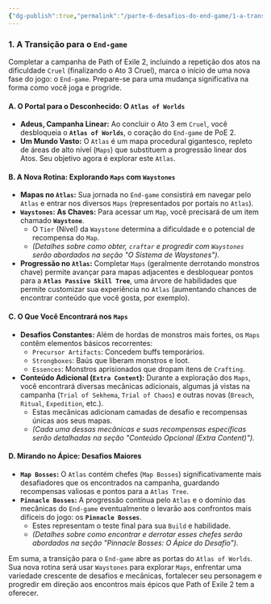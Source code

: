 ```yaml
---
{"dg-publish":true,"permalink":"/parte-6-desafios-do-end-game/1-a-transicao-para-o-end-game/"}
---
```


### 1. A Transição para o `End-game`

Completar a campanha de Path of Exile 2, incluindo a repetição dos atos na dificuldade `Cruel` (finalizando o Ato 3 Cruel), marca o início de uma nova fase do jogo: o `End-game`. Prepare-se para uma mudança significativa na forma como você joga e progride.

#### A. O Portal para o Desconhecido: O `Atlas of Worlds`

*   **Adeus, Campanha Linear:** Ao concluir o Ato 3 em `Cruel`, você desbloqueia o **`Atlas of Worlds`**, o coração do `End-game` de PoE 2.
*   **Um Mundo Vasto:** O `Atlas` é um mapa procedural gigantesco, repleto de áreas de alto nível (`Maps`) que substituem a progressão linear dos Atos. Seu objetivo agora é explorar este `Atlas`.

#### B. A Nova Rotina: Explorando `Maps` com `Waystones`

*   **Mapas no `Atlas`:** Sua jornada no `End-game` consistirá em navegar pelo `Atlas` e entrar nos diversos `Maps` (representados por portais no `Atlas`).
*   **`Waystones`: As Chaves:** Para acessar um `Map`, você precisará de um item chamado **`Waystone`**.
    *   O `Tier` (Nível) da `Waystone` determina a dificuldade e o potencial de recompensa do `Map`.
    *   *(Detalhes sobre como obter, `craftar` e progredir com `Waystones` serão abordados na seção "O Sistema de Waystones").*
*   **Progressão no `Atlas`:** Completar `Maps` (geralmente derrotando monstros chave) permite avançar para mapas adjacentes e desbloquear pontos para a **`Atlas Passive Skill Tree`**, uma árvore de habilidades que permite customizar sua experiência no `Atlas` (aumentando chances de encontrar conteúdo que você gosta, por exemplo).

#### C. O Que Você Encontrará nos `Maps`

*   **Desafios Constantes:** Além de hordas de monstros mais fortes, os `Maps` contêm elementos básicos recorrentes:
    *   `Precursor Artifacts`: Concedem buffs temporários.
    *   `Strongboxes`: Baús que liberam monstros e loot.
    *   `Essences`: Monstros aprisionados que dropam itens de `Crafting`.
*   **Conteúdo Adicional (`Extra Content`):** Durante a exploração dos `Maps`, você encontrará diversas mecânicas adicionais, algumas já vistas na campanha (`Trial of Sekhema`, `Trial of Chaos`) e outras novas (`Breach`, `Ritual`, `Expedition`, etc.).
    *   Estas mecânicas adicionam camadas de desafio e recompensas únicas aos seus mapas.
    *   *(Cada uma dessas mecânicas e suas recompensas específicas serão detalhadas na seção "Conteúdo Opcional (Extra Content)").*

#### D. Mirando no Ápice: Desafios Maiores

*   **`Map Bosses`:** O `Atlas` contém chefes (`Map Bosses`) significativamente mais desafiadores que os encontrados na campanha, guardando recompensas valiosas e pontos para a `Atlas Tree`.
*   **`Pinnacle Bosses`:** A progressão contínua pelo `Atlas` e o domínio das mecânicas do `End-game` eventualmente o levarão aos confrontos mais difíceis do jogo: os **`Pinnacle Bosses`**.
    *   Estes representam o teste final para sua `Build` e habilidade.
    *   *(Detalhes sobre como encontrar e derrotar esses chefes serão abordados na seção "Pinnacle Bosses: O Ápice do Desafio").*

Em suma, a transição para o `End-game` abre as portas do `Atlas of Worlds`. Sua nova rotina será usar `Waystones` para explorar `Maps`, enfrentar uma variedade crescente de desafios e mecânicas, fortalecer seu personagem e progredir em direção aos encontros mais épicos que Path of Exile 2 tem a oferecer.